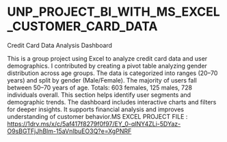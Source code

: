 # UNP_PROJECT_BI_WITH_MS_EXCEL_CUSTOMER_CARD_DATA

Credit Card Data Analysis Dashboard 

This is a group project using Excel to analyze credit card data and user demographics.
I contributed by creating a pivot table analyzing gender distribution across age groups.
The data is categorized into ranges (20–70 years) and split by gender (Male/Female).
The majority of users fall between 50–70 years of age.
Totals: 603 females, 125 males, 728 individuals overall.
This section helps identify user segments and demographic trends.
The dashboard includes interactive charts and filters for deeper insights.
It supports financial analysis and improves understanding of customer behavior.MS EXCEL PROJECT FILE : https://1drv.ms/x/c/5af417f8279f0f97/EY_0-qINY4ZLi-5DYaz-O9sBGTFjJhBlm-15aVnIbuEO3Q?e=XgPNRF
